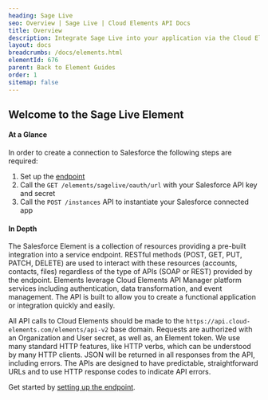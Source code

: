 ```yaml
---
heading: Sage Live
seo: Overview | Sage Live | Cloud Elements API Docs
title: Overview
description: Integrate Sage Live into your application via the Cloud Elements APIs.
layout: docs
breadcrumbs: /docs/elements.html
elementId: 676
parent: Back to Element Guides
order: 1
sitemap: false
---
```


## Welcome to the Sage Live Element


#### At a Glance

In order to create a connection to Salesforce the following steps are required:

1. Set up the [endpoint](sage-live-endpoint-setup.html)
2. Call the `GET /elements/sagelive/oauth/url` with your Salesforce API key and secret
3. Call the `POST /instances` API to instantiate your Salesforce connected app

#### In Depth

The Salesforce Element is a collection of resources providing a pre-built integration into a service endpoint. RESTful methods (POST, GET, PUT, PATCH, DELETE) are used to interact with these resources (accounts, contacts, files) regardless of the type of APIs (SOAP or REST) provided by the endpoint. Elements leverage Cloud Elements API Manager platform services including authentication, data transformation, and event management.  The API is built to allow you to create a functional application or integration quickly and easily.

All API calls to Cloud Elements should be made to the `https://api.cloud-elements.com/elements/api-v2` base domain. Requests are authorized with an Organization and User secret, as well as, an Element token.  We use many standard HTTP features, like HTTP verbs, which can be understood by many HTTP clients. JSON will be returned in all responses from the API, including errors. The APIs are designed to have predictable, straightforward URLs and to use HTTP response codes to indicate API errors.

Get started by [setting up the endpoint](sage-live-endpoint-setup.html).
